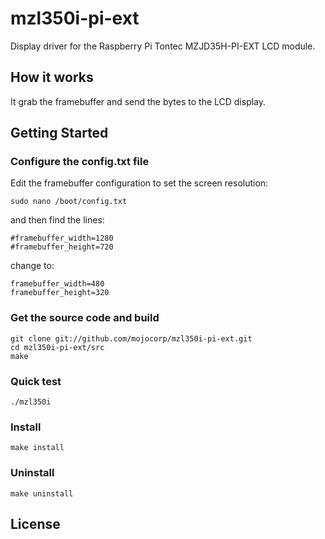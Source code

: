 # mzl350i-pi-ext
Display driver for the Raspberry Pi Tontec MZJD35H-PI-EXT LCD module.

## How it works
It grab the framebuffer and send the bytes to the LCD display.

## Getting Started

### Configure the config.txt file
Edit the framebuffer configuration to set the screen resolution:

    sudo nano /boot/config.txt

and then find the lines:
  
    #framebuffer_width=1280 
    #framebuffer_height=720 

change to:
 
    framebuffer_width=480 
    framebuffer_height=320

### Get the source code and build

    git clone git://github.com/mojocorp/mzl350i-pi-ext.git
    cd mzl350i-pi-ext/src
    make

### Quick test

    ./mzl350i

### Install

    make install

### Uninstall

    make uninstall

## License



